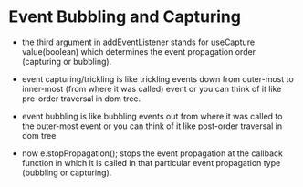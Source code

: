 # Event Bubbling and Capturing

- the third argument in addEventListener stands for useCapture value(boolean) which determines the event propagation order (capturing or bubbling).
- event capturing/trickling is like trickling events down from outer-most to inner-most (from where it was called) event or you can think of it like pre-order traversal in dom tree.
- event bubbling is like bubbling events out from where it was called to the outer-most event or you can think of it like post-order traversal in dom tree

- now e.stopPropagation(); stops the event propagation at the callback function in which it is called in that particular event propagation type (bubbling or capturing).

